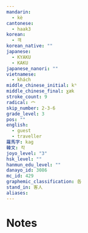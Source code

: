 ```yaml
---
mandarin:
  - kè
cantonese:
  - haak3
korean:
  - 객
korean_native: ""
japanese:
  - KYAKU
  - KAKU
japanese_nanori: ""
vietnamese:
  - khách
middle_chinese_initial: kʰ
middle_chinese_final: ɣæk
stroke_count: 9
radical: 宀
skip_number: 2-3-6
grade_level: 3
pos: ""
english:
  - guest
  - traveller
羅馬字: kag
韓文: 칵
joyo_level: "3"
hsk_level: ""
hanmun_edu_level: ""
danayo_id: 3086
mc_id: 429
graphemic_classification: 各
stand_in: 客人
aliases:
---
```


# Notes

